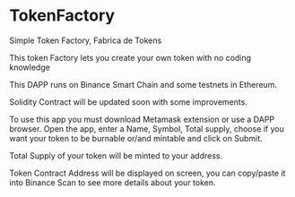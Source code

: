# TokenFactory
Simple Token Factory, Fabrica de Tokens

This token Factory lets you create your own token with no coding knowledge

This DAPP runs on Binance Smart Chain and some testnets in Ethereum.

Solidity Contract will be updated soon with some improvements.


To use this app you must download Metamask extension or use a DAPP browser.
Open the app, enter a Name, Symbol, Total supply, choose if you want your token to be burnable
or/and mintable and click on Submit.

Total Supply of your token will be minted to your address.

Token Contract Address will be displayed on screen, you can copy/paste it into Binance Scan to see
more details about your token.


